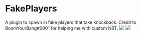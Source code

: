 # FakePlayers
A plugin to spawn in fake players that take knockback. Credit to BoomYourBang#0001 for helping me with custom NBT.
[![](https://poggit.pmmp.io/shield.state/FakePlayers)](https://poggit.pmmp.io/p/FakePlayers)
<a href="https://poggit.pmmp.io/p/FakePlayers"><img src="https://poggit.pmmp.io/shield.state/FakePlayers"></a>
